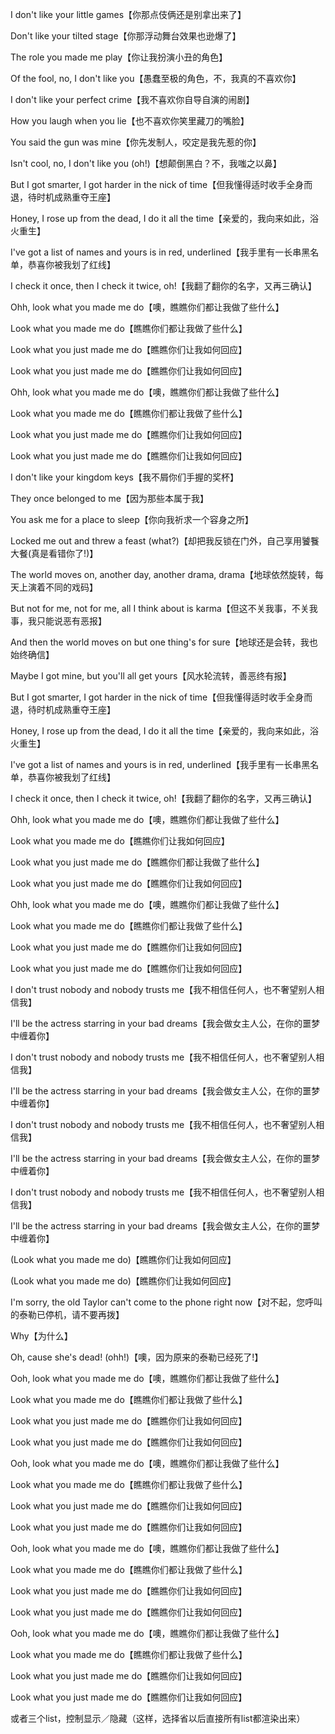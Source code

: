 I don't like your little games【你那点伎俩还是别拿出来了】

Don't like your tilted stage【你那浮动舞台效果也逊爆了】

The role you made me play【你让我扮演小丑的角色】

Of the fool, no, I don't like you【愚蠢至极的角色，不，我真的不喜欢你】

I don't like your perfect crime【我不喜欢你自导自演的闹剧】

How you laugh when you lie【也不喜欢你笑里藏刀的嘴脸】

You said the gun was mine【你先发制人，咬定是我先惹的你】

Isn't cool, no, I don't like you (oh!)【想颠倒黑白？不，我嗤之以鼻】

But I got smarter, I got harder in the nick of time【但我懂得适时收手全身而退，待时机成熟重夺王座】

Honey, I rose up from the dead, I do it all the time【亲爱的，我向来如此，浴火重生】

I've got a list of names and yours is in red, underlined【我手里有一长串黑名单，恭喜你被我划了红线】

I check it once, then I check it twice, oh!【我翻了翻你的名字，又再三确认】

Ohh, look what you made me do【噢，瞧瞧你们都让我做了些什么】

Look what you made me do【瞧瞧你们都让我做了些什么】

Look what you just made me do【瞧瞧你们让我如何回应】

Look what you just made me do【瞧瞧你们让我如何回应】

Ohh, look what you made me do【噢，瞧瞧你们都让我做了些什么】

Look what you made me do【瞧瞧你们都让我做了些什么】

Look what you just made me do【瞧瞧你们让我如何回应】

Look what you just made me do【瞧瞧你们让我如何回应】

I don't like your kingdom keys【我不屑你们手握的奖杯】

They once belonged to me【因为那些本属于我】

You ask me for a place to sleep【你向我祈求一个容身之所】

Locked me out and threw a feast (what?)【却把我反锁在门外，自己享用饕餮大餐(真是看错你了!)】

The world moves on, another day, another drama, drama【地球依然旋转，每天上演着不同的戏码】

But not for me, not for me, all I think about is karma【但这不关我事，不关我事，我只能说恶有恶报】

And then the world moves on but one thing's for sure【地球还是会转，我也始终确信】

Maybe I got mine, but you'll all get yours【风水轮流转，善恶终有报】

But I got smarter, I got harder in the nick of time【但我懂得适时收手全身而退，待时机成熟重夺王座】

Honey, I rose up from the dead, I do it all the time【亲爱的，我向来如此，浴火重生】

I've got a list of names and yours is in red, underlined【我手里有一长串黑名单，恭喜你被我划了红线】

I check it once, then I check it twice, oh!【我翻了翻你的名字，又再三确认】

Ohh, look what you made me do【噢，瞧瞧你们都让我做了些什么】

Look what you made me do【瞧瞧你们让我如何回应】

Look what you just made me do【瞧瞧你们都让我做了些什么】

Look what you just made me do【瞧瞧你们让我如何回应】

Ohh, look what you made me do【噢，瞧瞧你们都让我做了些什么】

Look what you made me do【瞧瞧你们都让我做了些什么】

Look what you just made me do【瞧瞧你们让我如何回应】

Look what you just made me do【瞧瞧你们让我如何回应】

I don't trust nobody and nobody trusts me【我不相信任何人，也不奢望别人相信我】

I'll be the actress starring in your bad dreams【我会做女主人公，在你的噩梦中缠着你】

I don't trust nobody and nobody trusts me【我不相信任何人，也不奢望别人相信我】

I'll be the actress starring in your bad dreams【我会做女主人公，在你的噩梦中缠着你】

I don't trust nobody and nobody trusts me【我不相信任何人，也不奢望别人相信我】

I'll be the actress starring in your bad dreams【我会做女主人公，在你的噩梦中缠着你】

I don't trust nobody and nobody trusts me【我不相信任何人，也不奢望别人相信我】

I'll be the actress starring in your bad dreams【我会做女主人公，在你的噩梦中缠着你】

(Look what you made me do)【瞧瞧你们让我如何回应】

(Look what you made me do)【瞧瞧你们让我如何回应】

I'm sorry, the old Taylor can't come to the phone right now【对不起，您呼叫的泰勒已停机，请不要再拨】

Why【为什么】

Oh, cause she's dead! (ohh!)【噢，因为原来的泰勒已经死了!】

Ooh, look what you made me do【噢，瞧瞧你们都让我做了些什么】

Look what you made me do【瞧瞧你们都让我做了些什么】

Look what you just made me do【瞧瞧你们让我如何回应】

Look what you just made me do【瞧瞧你们让我如何回应】

Ooh, look what you made me do【噢，瞧瞧你们都让我做了些什么】

Look what you made me do【瞧瞧你们都让我做了些什么】

Look what you just made me do【瞧瞧你们让我如何回应】

Look what you just made me do【瞧瞧你们让我如何回应】

Ooh, look what you made me do【噢，瞧瞧你们都让我做了些什么】

Look what you made me do【瞧瞧你们都让我做了些什么】

Look what you just made me do【瞧瞧你们让我如何回应】

Look what you just made me do【瞧瞧你们让我如何回应】

Ooh, look what you made me do【噢，瞧瞧你们都让我做了些什么】

Look what you made me do【瞧瞧你们都让我做了些什么】

Look what you just made me do【瞧瞧你们让我如何回应】

Look what you just made me do【瞧瞧你们让我如何回应】

或者三个list，控制显示／隐藏（这样，选择省以后直接所有list都渲染出来）
